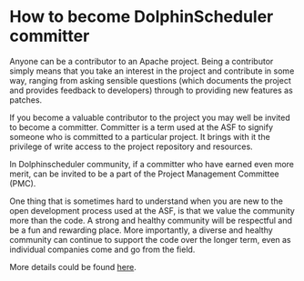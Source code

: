 # How to become DolphinScheduler committer

Anyone can be a contributor to an Apache project. Being a contributor simply means that you take an interest in the project and contribute in some way, ranging from asking sensible questions (which documents the project and provides feedback to developers) through to providing new features as patches.

If you become a valuable contributor to the project you may well be invited to become a committer. Committer is a term used at the ASF to signify someone who is committed to a particular project. It brings with it the privilege of write access to the project repository and resources.

In Dolphinscheduler community, if a committer who have earned even more merit, can be invited to be a part of the Project Management Committee (PMC).

One thing that is sometimes hard to understand when you are new to the open development process used at the ASF, is that we value the community more than the code. A strong and healthy community will be respectful and be a fun and rewarding place. More importantly, a diverse and healthy community can continue to support the code over the longer term, even as individual companies come and go from the field.

More details could be found [here](https://community.apache.org/contributors/).
